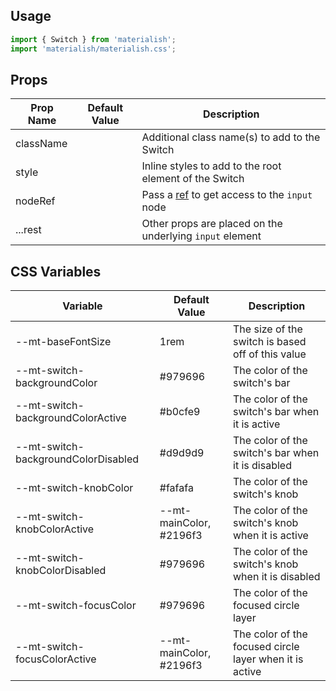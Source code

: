## Usage

```jsx
import { Switch } from 'materialish';
import 'materialish/materialish.css';
```

## Props

| Prop Name | Default Value | Description                                                                                    |
| --------- | ------------- | ---------------------------------------------------------------------------------------------- |
| className |               | Additional class name(s) to add to the Switch                                                  |
| style     |               | Inline styles to add to the root element of the Switch                                         |
| nodeRef   |               | Pass a [ref](https://reactjs.org/docs/refs-and-the-dom.html) to get access to the `input` node |
| ...rest   |               | Other props are placed on the underlying `input` element                                       |

## CSS Variables

| Variable                            | Default Value           | Description                                             |
| ----------------------------------- | ----------------------- | ------------------------------------------------------- |
| --mt-baseFontSize                   | 1rem                    | The size of the switch is based off of this value       |
| --mt-switch-backgroundColor         | #979696                 | The color of the switch's bar                           |
| --mt-switch-backgroundColorActive   | #b0cfe9                 | The color of the switch's bar when it is active         |
| --mt-switch-backgroundColorDisabled | #d9d9d9                 | The color of the switch's bar when it is disabled       |
| --mt-switch-knobColor               | #fafafa                 | The color of the switch's knob                          |
| --mt-switch-knobColorActive         | --mt-mainColor, #2196f3 | The color of the switch's knob when it is active        |
| --mt-switch-knobColorDisabled       | #979696                 | The color of the switch's knob when it is disabled      |
| --mt-switch-focusColor              | #979696                 | The color of the focused circle layer                   |
| --mt-switch-focusColorActive        | --mt-mainColor, #2196f3 | The color of the focused circle layer when it is active |
